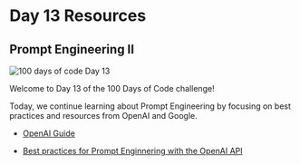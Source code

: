 # Day 13 Resources

## Prompt Engineering II

![100 days of code Day 13](https://github.com/GritinAI/100DaysofCodeGenerativeAI/blob/main/Images/Day13.jpg)

Welcome to Day 13 of the 100 Days of Code challenge!

Today, we continue learning about Prompt Engineering by focusing on best practices and resources from OpenAI and Google.

- [OpenAI Guide](https://platform.openai.com/docs/guides/prompt-engineering/strategy-split-complex-tasks-into-simpler-subtasks)

- [Best practices for Prompt Enginnering with the OpenAI API](https://help.openai.com/en/articles/6654000-best-practices-for-prompt-engineering-with-the-openai-api)

